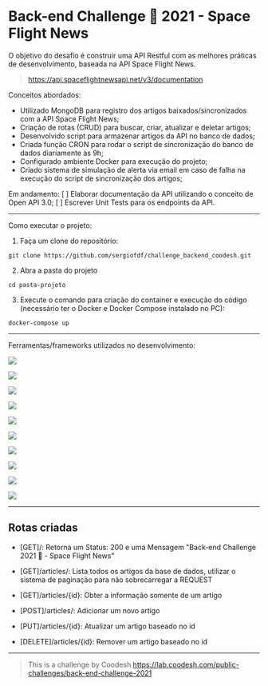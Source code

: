 # Back-end Challenge 🏅 2021 - Space Flight News

O objetivo do desafio é construir uma API Restful com as melhores práticas de desenvolvimento, baseada na API Space Flight News.
>https://api.spaceflightnewsapi.net/v3/documentation


Conceitos abordados:
- Utilizado MongoDB para registro dos artigos baixados/sincronizados com a API Space Flight News;
- Criação de rotas (CRUD) para buscar, criar, atualizar e deletar artigos;
- Desenvolvido script para armazenar artigos da API no banco de dados;
- Criada função CRON para rodar o script de sincronização do banco de dados diariamente às 9h;
- Configurado ambiente Docker para execução do projeto;
- Criado sistema de simulação de alerta via email em caso de falha na execução do script de sincronização dos artigos;

Em andamento:
[ ] Elaborar documentação da API utilizando o conceito de Open API 3.0;
[ ] Escrever Unit Tests para os endpoints da API.

---

Como executar o projeto:
1. Faça um clone do repositório:

`git clone https://github.com/sergiofdf/challenge_backend_coodesh.git`

2. Abra a pasta do projeto

`cd pasta-projeto`

3. Execute o comando para criação do container e execução do código (necessário ter o Docker e Docker Compose instalado no PC):

`docker-compose up`

---

Ferramentas/frameworks utilizados no desenvolvimento:


 ![](https://img.shields.io/badge/Typescript-4.5.5-blue)

 ![](https://img.shields.io/badge/Node-14.17.2-green)

 ![](https://img.shields.io/badge/Express-4.17.2-yellow)

 ![](https://img.shields.io/badge/MongoDB-4.4.11-green)

 ![](https://img.shields.io/badge/Jest-27.4.7-blue)

 ![](https://img.shields.io/badge/Mongoose-6.1.7-red)

 ![](https://img.shields.io/badge/NodeSchedule-2.1.0-orange)

 ![](https://img.shields.io/badge/NodeMailer-6.7.2-purple)

 ![](https://img.shields.io/badge/Swagger-6.7.2-green)

 ![](https://img.shields.io/badge/Eslint-8.7.0-yellow)


 ---

## Rotas criadas

- [GET]/:  Retorna um Status: 200 e uma Mensagem "Back-end Challenge 2021 🏅 - Space Flight News"

- [GET]/articles/:   Lista todos os artigos da base de dados, utilizar o sistema de paginação para não sobrecarregar a REQUEST

- [GET]/articles/{id}: Obter a informação somente de um artigo

- [POST]/articles/: Adicionar um novo artigo

- [PUT]/articles/{id}: Atualizar um artigo baseado no id


- [DELETE]/articles/{id}: Remover um artigo baseado no id


---

> This is a challenge by Coodesh
> https://lab.coodesh.com/public-challenges/back-end-challenge-2021

